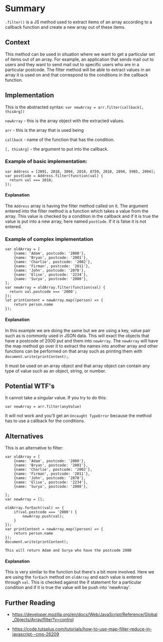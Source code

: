 # Summary

`.filter()` is a JS method used to extract items of an array according to a callback function and create a new array out of these items.

## Context

This method can be used in situation where we want to get a particular set of items out of an array. For example, an application that sends mail out to users and they want to send mail out to specific users who are in a particular postcode. The filter method will be able to extract values in an array it is used on and that correspond to the conditions in the callback function.

## Implementation

This is the abstracted syntax:
`var newArray = arr.filter(callback[, thisArg])`

`newArray` - this is the array object with the extracted values.

`arr` - this is the array that is used being 

`callback` - name of the function that has the condition.

`[, thisArg]` - the argument to put into the callback.

### Example of basic implementation:

```
var Address = [2091, 2018, 3094, 2018, 8759, 2018, 2894, 5985, 2094];
var postCode = Address.filter(function(val) {
  return val === 2018;
});
```

#### Explanation

The `Address` array is having the filter method called on it. The argument entered into the filter method is a function which takes a value from the array. This value is checked by a condition in the callback and if it is true the value is put into a new array, here named `postCode`. If it is false it is not entered.

### Example of complex implementation

```
var oldArray = [
    {name: 'Adam', postcode: '2000'},
    {name: 'Bryan', postcode: '2001'},
    {name: 'Charlie', postcode: '2002'},
    {name: 'Firman', postcode: '2011'},
    {name: 'John', postcode: '2078'},
    {name: 'Elise', postcode: '2234'},
    {name: 'Surya', postcode: '2000'},
];
var newArray = oldArray.filter(function(val) {
  return val.postcode === '2000';
});
let printContent = newArray.map((person) => {
    return person.name
});
```

#### Explanation

In this example we are doing the same but we are using a key, value pair such as is commonly used in JSON data. This will exact the objects that have a postcode of 2000 put and them into `newArray`. The `newArray` will have the map method go over it to extract the names into another array and other functions can be performed on that array such as printing them with `document.write(printContent);`.

It must be used on an array object and that array object can contain any type of value such as an object, string, or number.

## Potential WTF's

It cannot take a singular value. If you try to do this:

`var newArray = arr.filter(anyValue)`

It will not work and you'll get an `Uncaught TypeError` because the method has to use a callback for the conditions.


## Alternatives

This is an alternative to filter:

```
var oldArray = [
    {name: 'Adam', postcode: '2000'},
    {name: 'Bryan', postcode: '2001'},
    {name: 'Charlie', postcode: '2002'},
    {name: 'Firman', postcode: '2011'},
    {name: 'John', postcode: '2078'},
    {name: 'Elise', postcode: '2234'},
    {name: 'Surya', postcode: '2000'},
     
];
var newArray = [];
 
oldArray.forEach((val) => {
    if(val.postcode === '2000') {
        newArray.push(val);
    }
});
var printContent = newArray.map((person) => {
    return person.name
});
document.write(printContent);

This will return Adam and Surya who have the postcode 2000
```

#### Explanation

This is very similar to the function but there's a bit more involved. Here we are using the `forEach` method on `oldArray` and each value is entered through `val`. This is checked against the if statement for a particular condition and if it is true the value will be push into 'newArray'.

## Further Reading

- https://developer.mozilla.org/en/docs/Web/JavaScript/Reference/Global_Objects/Array/filter?v=control

- https://code.tutsplus.com/tutorials/how-to-use-map-filter-reduce-in-javascript--cms-26209
